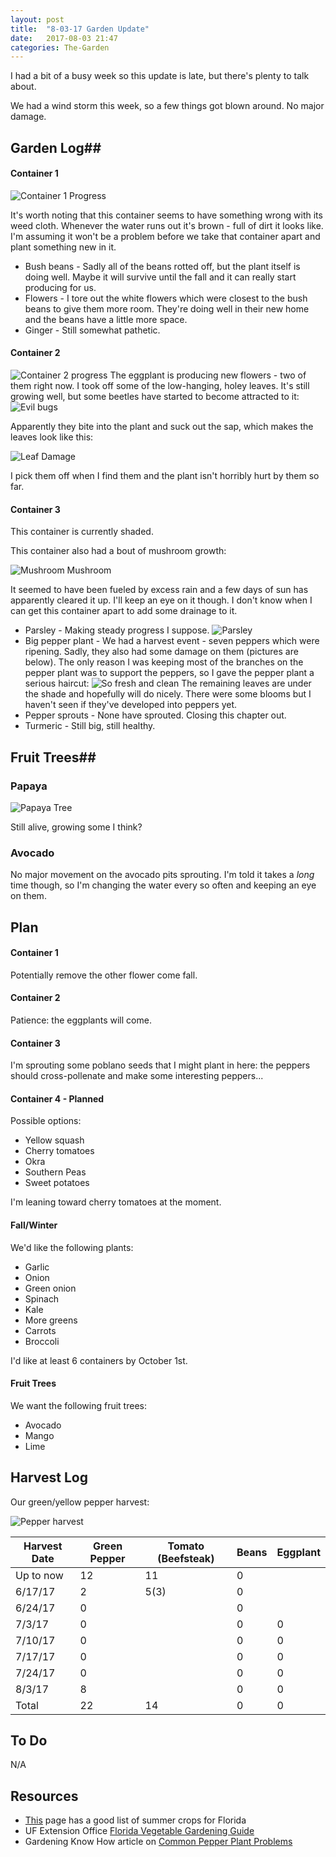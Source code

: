 ```yaml
---
layout: post
title:  "8-03-17 Garden Update"
date:   2017-08-03 21:47
categories: The-Garden
---
```


I had a bit of a busy week so this update is late, but there's plenty to talk about.

We had a wind storm this week, so a few things got blown around. No major damage.

## Garden Log##

#### Container 1

![Container 1 Progress]({{site.basepath}}/img/IMG_20170802_092732091.jpg)

It's worth noting that this container seems to have something wrong with its weed cloth. Whenever the water runs out it's brown - full of dirt it looks like. I'm assuming it won't be a problem before we take that container apart and plant something new in it.

* Bush beans - Sadly all of the beans rotted off, but the plant itself is doing well. Maybe it will survive until the fall and it can really start producing for us.
* Flowers - I tore out the white flowers which were closest to the bush beans to give them more room. They're doing well in their new home and the beans have a little more space.
* Ginger - Still somewhat pathetic.

#### Container 2

![Container 2 progress]({{site.basepath}}/img/IMG_20170802_092713799.jpg)
The eggplant is producing new flowers - two of them right now. I took off some of the low-hanging, holey leaves. It's still growing well, but some beetles have started to become attracted to it:
![Evil bugs]({{site.basepath}}/img/IMG_20170730_192843240.jpg)

Apparently they bite into the plant and suck out the sap, which makes the leaves look like this:

![Leaf Damage]({{site.basepath}}/img/IMG_20170727_075645418.jpg)

I pick them off when I find them and the plant isn't horribly hurt by them so far.

#### Container 3

This container is currently shaded. 

This container also had a bout of mushroom growth:

![Mushroom Mushroom]({{site.basepath}}/img/IMG_20170727_080631102_HDR.jpg)

It seemed to have been fueled by excess rain and a few days of sun has apparently cleared it up. I'll keep an eye on it though. I don't know when I can get this container apart to add some drainage to it.

* Parsley - Making steady progress I suppose.
![Parsley]({{site.basepath}}/img/IMG_20170802_092632849.jpg)
* Big pepper plant - We had a harvest event - seven peppers which were ripening. Sadly, they also had some damage on them (pictures are below). The only reason I was keeping most of the branches on the pepper plant was to support the peppers, so I gave the pepper plant a serious haircut:
![So fresh and clean]({{site.basepath}}/img/IMG_20170802_092622514.jpg)
The remaining leaves are under the shade and hopefully will do nicely. There were some blooms but I haven't seen if they've developed into peppers yet.
* Pepper sprouts - None have sprouted. Closing this chapter out.
* Turmeric - Still big, still healthy.


## Fruit Trees##

### Papaya ###

![Papaya Tree]({{site.basepath}}/img/IMG_20170802_092740287.jpg)

Still alive, growing some I think?

### Avocado ###

No major movement on the avocado pits sprouting. I'm told it takes a *long* time though, so I'm changing the water every so often and keeping an eye on them.

## Plan ##

#### Container 1

Potentially remove the other flower come fall.

#### Container 2

Patience: the eggplants will come.

#### Container 3

I'm sprouting some poblano seeds that I might plant in here: the peppers should cross-pollenate and make some interesting peppers...

#### Container 4 - Planned

Possible options:

* Yellow squash 
* Cherry tomatoes
* Okra
* Southern Peas
* Sweet potatoes

I'm leaning toward cherry tomatoes at the moment.

#### Fall/Winter

We'd like the following plants:

* Garlic
* Onion
* Green onion
* Spinach
* Kale
* More greens
* Carrots
* Broccoli

I'd like at least 6 containers by October 1st. 

#### Fruit Trees

We want the following fruit trees:

* Avocado
* Mango
* Lime

## Harvest Log ##

Our green/yellow pepper harvest:

![Pepper harvest]({{site.basepath}}/img/IMG_20170728_180550641.jpg)

| Harvest Date | Green Pepper | Tomato (Beefsteak) | Beans | Eggplant |
|--------------|--------------|--------------------|-------|----------|
| Up to now | 12 | 11 | 0 | 
| 6/17/17 | 2 | 5(3) | 0 |
| 6/24/17 | 0 | | 0 |
| 7/3/17  | 0 | | 0 | 0 |
| 7/10/17 | 0 | | 0 | 0 |
| 7/17/17 | 0 | | 0 | 0 |
| 7/24/17 | 0 | | 0 | 0 |
| 8/3/17 | 8 | | 0 | 0 |
| Total | 22 | 14 | 0 | 0 |


## To Do ##

N/A

## Resources ##
* [This](http://www.foginfo.org/2014/06/05/summer-gardening-in-florida-its-hot-hot-hot/) page has a good list of summer crops for Florida
* UF Extension Office [Florida Vegetable Gardening Guide](http://edis.ifas.ufl.edu/pdffiles/vh/vh02100.pdf)
* Gardening Know How article on [Common Pepper Plant Problems](https://www.gardeningknowhow.com/edible/vegetables/pepper/common-pepper-plant-problems.htm)
